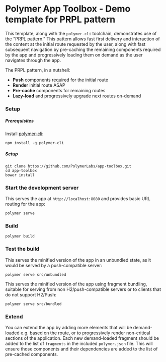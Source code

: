 # Polymer App Toolbox - Demo template for PRPL pattern

This template, along with the `polymer-cli` toolchain, demonstrates use of the
"PRPL pattern."  This pattern allows fast first delivery and interaction of the
content at the initial route requested by the user, along with fast subsequent
navigation by pre-caching the remaining components required by the app and
progressively loading them on demand as the user navigates through the app.

The PRPL pattern, in a nutshell:

* **Push** components required for the initial route
* **Render** initial route ASAP
* **Pre-cache** components for remaining routes
* **Lazy-load** and progressively upgrade next routes on-demand

### Setup

##### Prerequisites

Install [polymer-cli](https://github.com/Polymer/polymer-cli):

    npm install -g polymer-cli

##### Setup

    git clone https://github.com/PolymerLabs/app-toolbox.git
    cd app-toolbox
    bower install

### Start the development server

This serves the app at `http://localhost:8080` and provides basic URL
routing for the app:

    polymer serve


### Build

    polymer build

### Test the build

This serves the minified version of the app in an unbundled state, as it would
be served by a push-compatible server:

    polymer serve src/unbundled

This serves the minified version of the app using fragment bundling, suitable
for serving from non H2/push-compatible servers or to clients that do not
support H2/Push:

    polymer serve src/bundled

### Extend

You can extend the app by adding more elements that will be demand-loaded
e.g. based on the route, or to progressively render non-critical sections
of the application.  Each new demand-loaded fragment should be added to the
list of `fragments` in the included `polymer.json` file.  This will ensure
those components and their dependencies are added to the list of pre-cached
components.


